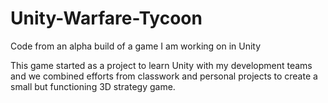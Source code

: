 Unity-Warfare-Tycoon
====================

Code from an alpha build of a game I am working on in Unity

This game started as a project to learn Unity with my development teams and we combined efforts from classwork and personal
projects to create a small but functioning 3D strategy game.
